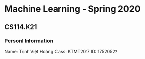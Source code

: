 # Machine Learning - Spring 2020
## CS114.K21

### Personl Information  
Name: Trịnh Việt Hoàng
Class: KTMT2017 
ID: 17520522


